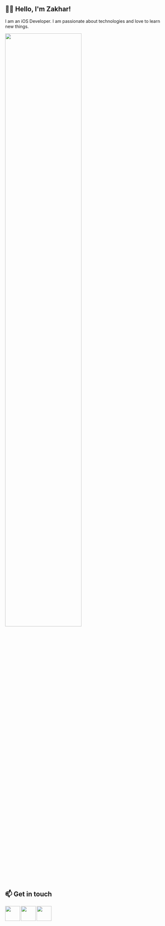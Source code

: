 ## 👨‍💻 Hello, I'm Zakhar!
I am an iOS Developer. I am passionate about technologies and love to learn new things.

<img src="https://user-images.githubusercontent.com/28134310/153576620-02cb0ceb-29a7-498d-b11a-c9cae0c10ccc.png" width="70%"></img> 


## 📫 Get in touch
<a href="https://www.linkedin.com/in/zakhar-babkin-6a22a414b/" target="_blank"><img align="left" width="48px" src="https://user-images.githubusercontent.com/28134310/153570070-7b4df2bb-7fc0-43f0-97a9-b084787934d9.png" />
<a href="https://www.instagram.com/3axap37" target="_blank"><img align="left" width="48px" src="https://user-images.githubusercontent.com/28134310/153570074-4f8b4790-a4da-484f-9d6c-20fde3e31c13.png" />
<a href="https://t.me/UIWindow" target="_blank"><img align="left" width="48px" src="https://user-images.githubusercontent.com/28134310/153570078-7c753dbe-4671-48bb-a805-a266afa28a53.png" />

<br />
<br />
<br />
